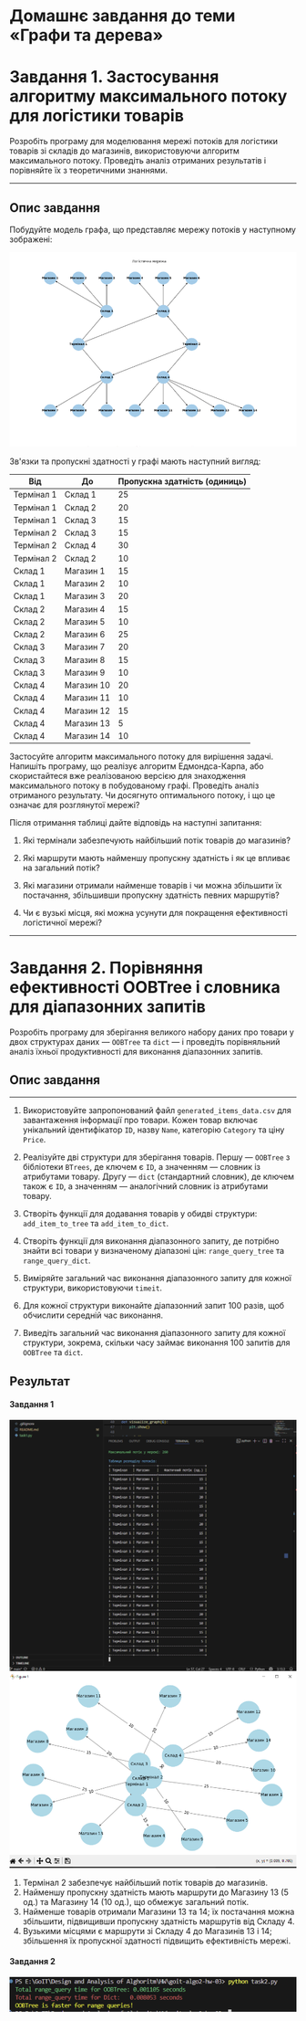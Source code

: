 # Домашнє завдання до теми «Графи та дерева»

# Завдання 1. Застосування алгоритму максимального потоку для логістики товарів

Розробіть програму для моделювання мережі потоків для логістики товарів зі
складів до магазинів, використовуючи алгоритм максимального потоку. Проведіть
аналіз отриманих результатів і порівняйте їх з теоретичними знаннями.

---

## Опис завдання

Побудуйте модель графа, що представляє мережу потоків у наступному зображені:

![image](assets.png)

Зв'язки та пропускні здатності у графі мають наступний вигляд:

| Від        | До         | Пропускна здатність (одиниць) |
| ---------- | ---------- | ----------------------------- |
| Термінал 1 | Склад 1    | 25                            |
| Термінал 1 | Склад 2    | 20                            |
| Термінал 1 | Склад 3    | 15                            |
| Термінал 2 | Склад 3    | 15                            |
| Термінал 2 | Склад 4    | 30                            |
| Термінал 2 | Склад 2    | 10                            |
| Склад 1    | Магазин 1  | 15                            |
| Склад 1    | Магазин 2  | 10                            |
| Склад 1    | Магазин 3  | 20                            |
| Склад 2    | Магазин 4  | 15                            |
| Склад 2    | Магазин 5  | 10                            |
| Склад 2    | Магазин 6  | 25                            |
| Склад 3    | Магазин 7  | 20                            |
| Склад 3    | Магазин 8  | 15                            |
| Склад 3    | Магазин 9  | 10                            |
| Склад 4    | Магазин 10 | 20                            |
| Склад 4    | Магазин 11 | 10                            |
| Склад 4    | Магазин 12 | 15                            |
| Склад 4    | Магазин 13 | 5                             |
| Склад 4    | Магазин 14 | 10                            |

Застосуйте алгоритм максимального потоку для вирішення задачі. Напишіть
програму, що реалізує алгоритм Едмондса-Карпа, або скористайтеся вже
реалізованою версією для знаходження максимального потоку в побудованому графі.
Проведіть аналіз отриманого результату. Чи досягнуто оптимального потоку, і що
це означає для розглянутої мережі?

Після отримання таблиці дайте відповідь на наступні запитання:

1. Які термінали забезпечують найбільший потік товарів до магазинів?

2. Які маршрути мають найменшу пропускну здатність і як це впливає на загальний
   потік?

3. Які магазини отримали найменше товарів і чи можна збільшити їх постачання,
   збільшивши пропускну здатність певних маршрутів?

4. Чи є вузькі місця, які можна усунути для покращення ефективності логістичної
   мережі?

---   

# Завдання 2. Порівняння ефективності OOBTree і словника для діапазонних запитів

Розробіть програму для зберігання великого набору даних про товари у двох
структурах даних — `OOBTree` та `dict` — і проведіть порівняльний аналіз їхньої
продуктивності для виконання діапазонних запитів.

## Опис завдання

---


1. Використовуйте запропонований файл `generated_items_data.csv` для
   завантаження інформації про товари. Кожен товар включає унікальний
   ідентифікатор `ID`, назву `Name`, категорію `Category` та ціну `Price`.

2. Реалізуйте дві структури для зберігання товарів. Першу — `OOBTree` з
   бібліотеки `BTrees`, де ключем є `ID`, а значенням — словник із атрибутами
   товару. Другу — `dict` (стандартний словник), де ключем також є `ID`, а
   значенням — аналогічний словник із атрибутами товару.

3. Створіть функції для додавання товарів у обидві структури: `add_item_to_tree`
   та `add_item_to_dict`.

4. Створіть функції для виконання діапазонного запиту, де потрібно знайти всі
   товари у визначеному діапазоні цін: `range_query_tree` та `range_query_dict`.

5. Виміряйте загальний час виконання діапазонного запиту для кожної структури,
   використовуючи `timeit`.

6. Для кожної структури виконайте діапазонний запит 100 разів, щоб обчислити
   середній час виконання.

7. Виведіть загальний час виконання діапазонного запиту для кожної структури,
   зокрема, скільки часу займає виконання 100 запитів для `OOBTree` та `dict`.


## Результат 

#### Завдання 1

![Results](result_task1.png)
![Results](result_task1a.png)

1. Термінал 2 забезпечує найбільший потік товарів до магазинів.
2. Найменшу пропускну здатність мають маршрути до Магазину 13 (5 од.) та Магазину 14 (10 од.), що обмежує загальний потік.
3. Найменше товарів отримали Магазини 13 та 14; їх постачання можна збільшити, підвищивши пропускну здатність маршрутів від Складу 4.
4. Вузькими місцями є маршрути зі Складу 4 до Магазинів 13 і 14; збільшення їх пропускної здатності підвищить ефективність мережі.


#### Завдання 2

![Results](result_task2.png)